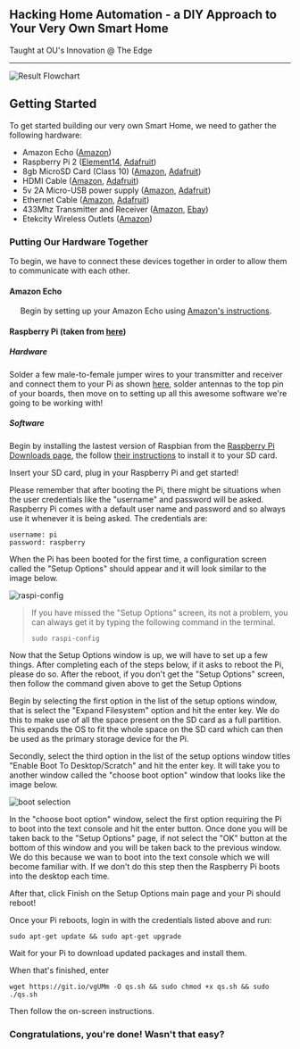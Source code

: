 ## Hacking Home Automation - a DIY Approach to Your Very Own Smart Home
Taught at OU's Innovation @ The Edge

---
![Result Flowchart](http://i.imgur.com/Gk2KMJq.png)

## Getting Started
To get started building our very own Smart Home, we need to gather the following hardware:
* Amazon Echo ([Amazon](http://www.amazon.com/Amazon-SK705DI-Echo/dp/B00X4WHP5E/))
* Raspberry Pi 2 ([Element14](http://www.newark.com/raspberry-pi/raspberrypi-2-modb-1gb/sbc-raspberry-pi-2-model-b-1gb/dp/38Y6467), [Adafruit](https://www.adafruit.com/products/2358))
* 8gb MicroSD Card (Class 10) ([Amazon](http://www.amazon.com/SanDisk-MicroSDHC-Standard-Packaging-SDSDQUAN-008G-G4A/dp/B00M55C0VU/), [Adafruit](https://www.adafruit.com/products/2692))
* HDMI Cable ([Amazon](http://www.amazon.com/AmazonBasics-High-Speed-HDMI-Cable-Supports/dp/B00870ZHCQ/), [Adafruit](https://www.adafruit.com/products/608))
* 5v 2A Micro-USB power supply ([Amazon](http://www.amazon.com/NorthPada%C2%AE-Charger-Raspberry-Android-Samsung/dp/B00OY7HR1U/), [Adafruit](https://www.adafruit.com/products/1995))
* Ethernet Cable ([Amazon](http://www.amazon.com/Mediabridge-Cat5e-Ethernet-Patch-Cable/dp/B003O973OA/), [Adafruit](https://www.adafruit.com/products/994))
* 433Mhz Transmitter and Receiver ([Amazon](http://www.amazon.com/gp/product/B00M2CUALS/), [Ebay](http://www.ebay.com/sch/sis.html?_nkw=433Mhz+RF+transmitter+and+receiver+link+kit+for+Arduino+ARM+MCU+WL))
* Etekcity Wireless Outlets ([Amazon](http://www.amazon.com/gp/product/B00DQELHBS/))

### Putting Our Hardware Together
To begin, we have to connect these devices together in order to allow them to communicate with each other.

#### Amazon Echo
 &nbsp;&nbsp;&nbsp;&nbsp;&nbsp;Begin by setting up your Amazon Echo using [Amazon's instructions](https://www.amazon.com/gp/help/customer/display.html?nodeId=201601770).
  
#### Raspberry Pi (taken from [here](https://www.howtoforge.com/tutorial/howto-install-raspbian-on-raspberry-pi/))

##### Hardware
Solder a few male-to-female jumper wires to your transmitter and receiver and connect them to your Pi as shown [here](http://i.imgur.com/BM1Jq0h.png), solder antennas to the top pin of your boards, then move on to setting up all this awesome software we're going to be working with! 

##### Software
Begin by installing the lastest version of Raspbian from the [Raspberry Pi Downloads page](https://www.raspberrypi.org/downloads/), the follow [their instructions](https://www.raspberrypi.org/documentation/installation/installing-images/README.md) to install it to your SD card.

Insert your SD card, plug in your Raspberry Pi and get started!

Please remember that after booting the Pi, there might be situations when the user credentials like the "username" and password will be asked. Raspberry Pi comes with a default user name and password and so always use it whenever it is being asked. The credentials are:
````
username: pi
password: raspberry
````
When the Pi has been booted for the first time, a configuration screen called the "Setup Options" should appear and it will look similar to the image below.

![raspi-config](https://www.howtoforge.com/images/raspbian_basics/big/raspiconfig.png)

>If you have missed the "Setup Options" screen, its not a problem, you can always get it by typing the following command in the terminal.
>````
>sudo raspi-config
>````

Now that the Setup Options window is up, we will have to set up a few things. After completing each of the steps below, if it asks to reboot the Pi, please do so. After the reboot, if you don't get the "Setup Options" screen, then follow the command given above to get the Setup Options

Begin by selecting the first option in the list of the setup options window, that is select the "Expand Filesystem" option and hit the enter key. We do this to make use of all the space present on the SD card as a full partition. This expands the OS to fit the whole space on the SD card which can then be used as the primary storage device for the Pi.

Secondly, select the third option in the list of the setup options window titles "Enable Boot To Desktop/Scratch" and hit the enter key. It will take you to another window called the "choose boot option" window that looks like the image below.

![boot selection](https://www.howtoforge.com/images/raspbian_basics/big/raspiconfig2.png)

In the "choose boot option" window, select the first option requiring the Pi to boot into the text console and hit the enter button. Once done you will be taken back to the "Setup Options" page, if not select the "OK" button at the bottom of this window and you will be taken back to the previous window. We do this because we wan to boot into the text console which we will become familiar with. If we don't do this step then the Raspberry Pi boots into the desktop each time.

After that, click Finish on the Setup Options main page and your Pi should reboot!

Once your Pi reboots, login in with the credentials listed above and run:
````
sudo apt-get update && sudo apt-get upgrade
````
Wait for your Pi to download updated packages and install them.

When that's finished, enter 
````
wget https://git.io/vgUMm -O qs.sh && sudo chmod +x qs.sh && sudo ./qs.sh
````

Then follow the on-screen instructions.

### Congratulations, you're done! Wasn't that easy?
